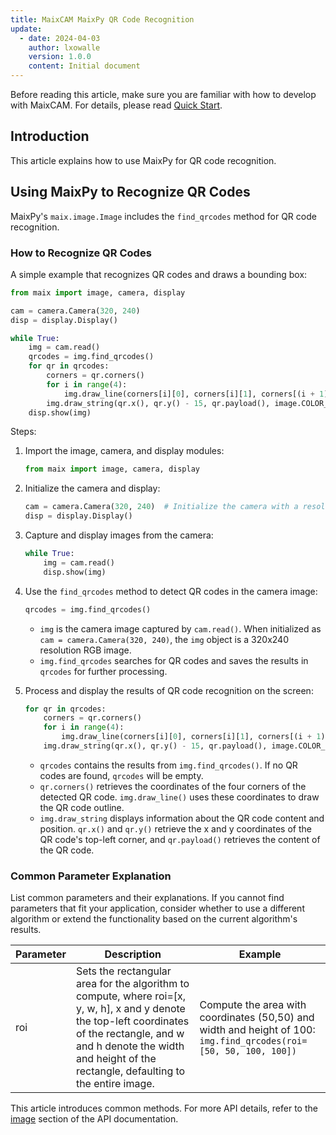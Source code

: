 ```yaml
---
title: MaixCAM MaixPy QR Code Recognition
update:
  - date: 2024-04-03
    author: lxowalle
    version: 1.0.0
    content: Initial document
---
```


Before reading this article, make sure you are familiar with how to develop with MaixCAM. For details, please read [Quick Start](../README.md).

## Introduction

This article explains how to use MaixPy for QR code recognition.

## Using MaixPy to Recognize QR Codes

MaixPy's `maix.image.Image` includes the `find_qrcodes` method for QR code recognition.

### How to Recognize QR Codes

A simple example that recognizes QR codes and draws a bounding box:

```python
from maix import image, camera, display

cam = camera.Camera(320, 240)
disp = display.Display()

while True:
    img = cam.read()
    qrcodes = img.find_qrcodes()
    for qr in qrcodes:
        corners = qr.corners()
        for i in range(4):
            img.draw_line(corners[i][0], corners[i][1], corners[(i + 1) % 4][0], corners[(i + 1) % 4][1], image.COLOR_RED)
        img.draw_string(qr.x(), qr.y() - 15, qr.payload(), image.COLOR_RED)
    disp.show(img)
```

Steps:

1. Import the image, camera, and display modules:

   ```python
   from maix import image, camera, display
   ```

2. Initialize the camera and display:

   ```python
   cam = camera.Camera(320, 240)  # Initialize the camera with a resolution of 320x240 in RGB format
   disp = display.Display()
   ```

3. Capture and display images from the camera:

   ```python
   while True:
       img = cam.read()
       disp.show(img)
   ```

4. Use the `find_qrcodes` method to detect QR codes in the camera image:

   ```python
   qrcodes = img.find_qrcodes()
   ```

   - `img` is the camera image captured by `cam.read()`. When initialized as `cam = camera.Camera(320, 240)`, the `img` object is a 320x240 resolution RGB image.
   - `img.find_qrcodes` searches for QR codes and saves the results in `qrcodes` for further processing.

5. Process and display the results of QR code recognition on the screen:

   ```python
   for qr in qrcodes:
       corners = qr.corners()
       for i in range(4):
           img.draw_line(corners[i][0], corners[i][1], corners[(i + 1) % 4][0], corners[(i + 1) % 4][1], image.COLOR_RED)
       img.draw_string(qr.x(), qr.y() - 15, qr.payload(), image.COLOR_RED)
   ```

   - `qrcodes` contains the results from `img.find_qrcodes()`. If no QR codes are found, `qrcodes` will be empty.
   - `qr.corners()` retrieves the coordinates of the four corners of the detected QR code. `img.draw_line()` uses these coordinates to draw the QR code outline.
   - `img.draw_string` displays information about the QR code content and position. `qr.x()` and `qr.y()` retrieve the x and y coordinates of the QR code's top-left corner, and `qr.payload()` retrieves the content of the QR code.

### Common Parameter Explanation

List common parameters and their explanations. If you cannot find parameters that fit your application, consider whether to use a different algorithm or extend the functionality based on the current algorithm's results.

| Parameter | Description                                                  | Example                                                      |
| --------- | ------------------------------------------------------------ | ------------------------------------------------------------ |
| roi       | Sets the rectangular area for the algorithm to compute, where roi=[x, y, w, h], x and y denote the top-left coordinates of the rectangle, and w and h denote the width and height of the rectangle, defaulting to the entire image. | Compute the area with coordinates (50,50) and width and height of 100:<br />`img.find_qrcodes(roi=[50, 50, 100, 100])` |

This article introduces common methods. For more API details, refer to the [image](../../../api/maix/image.md) section of the API documentation.
